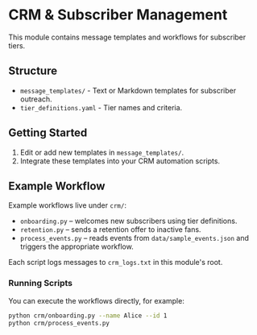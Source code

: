 # CRM & Subscriber Management

This module contains message templates and workflows for subscriber tiers.

## Structure
- `message_templates/` - Text or Markdown templates for subscriber outreach.
- `tier_definitions.yaml` - Tier names and criteria.

## Getting Started
1. Edit or add new templates in `message_templates/`.
2. Integrate these templates into your CRM automation scripts.

## Example Workflow

Example workflows live under `crm/`:

- `onboarding.py` – welcomes new subscribers using tier definitions.
- `retention.py` – sends a retention offer to inactive fans.
- `process_events.py` – reads events from `data/sample_events.json` and
  triggers the appropriate workflow.

Each script logs messages to `crm_logs.txt` in this module's root.

### Running Scripts

You can execute the workflows directly, for example:

```bash
python crm/onboarding.py --name Alice --id 1
python crm/process_events.py
```
